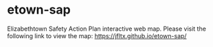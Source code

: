 # etown-sap
Elizabethtown Safety Action Plan interactive web map. Please visit the following link to view the map: <a href="https://jfltx.github.io/etown-sap/">https://jfltx.github.io/etown-sap/</a>
